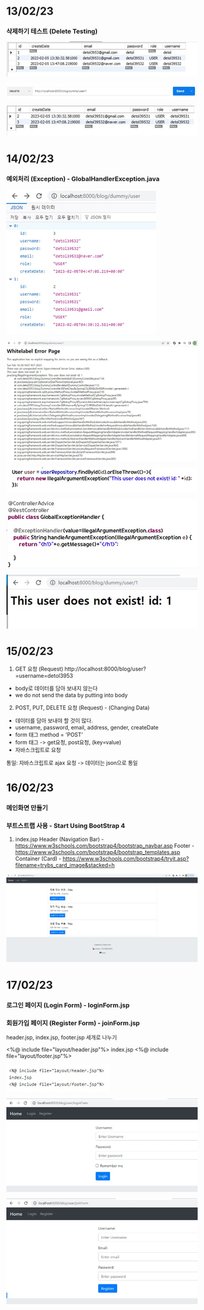 # 13/02/23

### 삭제하기 테스트 (Delete Testing)

![poster](./delete.jpg)

![poster](./delete2.jpg)

![poster](./delete3.jpg)


# 14/02/23

### 예외처리 (Exception) - GlobalHandlerException.java

![poster](./Exception0.jpg)

![poster](./Exception.jpg)

![poster](./Exception2.jpg)

![poster](./Exception3.jpg)

![poster](./Exception4.jpg)


#

# 15/02/23

1. GET 요청 (Request)
http://localhost:8000/blog/user?=username=detol3953

- body로 데이터를 담아 보내지 않는다
- we do not send the data by putting into body

2. POST, PUT, DELETE 요청 (Request) - (Changing Data)
- 데이터를 담아 보내야 할 것이 많다.
- username, password, email, address, gender, createDate
- form 태그 method = 'POST'
- form 태그 -> get요청, post요청, (key=value)
- 자바스크립트로 요청

통일: 자바스크립트로 ajax 요청 -> 데이터는 json으로 통일


# 16/02/23 

### 메인화면 만들기
### 부트스트랩 사용 - Start Using BootStrap 4

1. index.jsp
Header (Navigation Bar) - https://www.w3schools.com/bootstrap4/bootstrap_navbar.asp
Footer - https://www.w3schools.com/bootstrap4/bootstrap_templates.asp
Container (Card) - https://www.w3schools.com/bootstrap4/tryit.asp?filename=trybs_card_image&stacked=h

![poster](./index.jpg)










# 17/02/23

### 로그인 페이지 (Login Form) - loginForm.jsp
### 회원가입 페이지 (Register Form) - joinForm.jsp 

header.jsp, index.jsp, footer.jsp 세개로 나누기

<%@ include file="layout/header.jsp"%> 
index.jsp
<%@ include file="layout/footer.jsp"%>

![poster](./divide.jpg)

![poster](./loginForm.jpg)

![poster](./joinForm.jpg)

